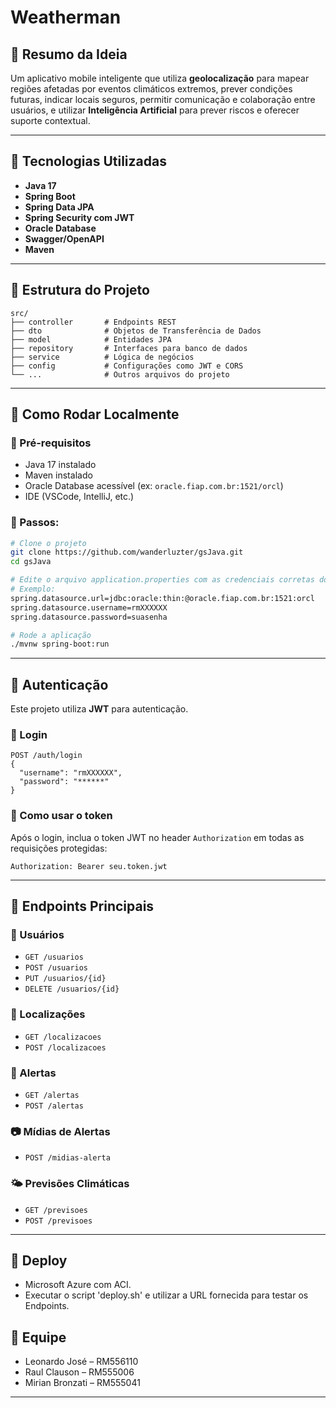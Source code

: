 
# Weatherman

## 📲 **Resumo da Ideia**

Um aplicativo mobile inteligente que utiliza **geolocalização** para mapear regiões afetadas por eventos climáticos extremos, prever condições futuras, indicar locais seguros, permitir comunicação e colaboração entre usuários, e utilizar **Inteligência Artificial** para prever riscos e oferecer suporte contextual.

---

## 🚀 Tecnologias Utilizadas

- **Java 17**
- **Spring Boot**
- **Spring Data JPA**
- **Spring Security com JWT**
- **Oracle Database**
- **Swagger/OpenAPI**
- **Maven**

---

## 📁 Estrutura do Projeto

```
src/
├── controller       # Endpoints REST
├── dto              # Objetos de Transferência de Dados
├── model            # Entidades JPA
├── repository       # Interfaces para banco de dados
├── service          # Lógica de negócios
├── config           # Configurações como JWT e CORS
└── ...              # Outros arquivos do projeto
```

---

## 🧪 Como Rodar Localmente

### 🔧 Pré-requisitos

- Java 17 instalado
- Maven instalado
- Oracle Database acessível (ex: `oracle.fiap.com.br:1521/orcl`)
- IDE (VSCode, IntelliJ, etc.)

### 🚦 Passos:

```bash
# Clone o projeto
git clone https://github.com/wanderluzter/gsJava.git
cd gsJava

# Edite o arquivo application.properties com as credenciais corretas do Oracle DB
# Exemplo:
spring.datasource.url=jdbc:oracle:thin:@oracle.fiap.com.br:1521:orcl
spring.datasource.username=rmXXXXXX
spring.datasource.password=suasenha

# Rode a aplicação
./mvnw spring-boot:run
```

---

## 🔐 Autenticação

Este projeto utiliza **JWT** para autenticação.

### 📌 Login

```
POST /auth/login
{
  "username": "rmXXXXXX",
  "password": "******"
}
```

### 🔐 Como usar o token

Após o login, inclua o token JWT no header `Authorization` em todas as requisições protegidas:

```
Authorization: Bearer seu.token.jwt
```

---

## 🧭 Endpoints Principais

### 👤 Usuários
- `GET /usuarios`
- `POST /usuarios`
- `PUT /usuarios/{id}`
- `DELETE /usuarios/{id}`

### 📍 Localizações
- `GET /localizacoes`
- `POST /localizacoes`

### 🚨 Alertas
- `GET /alertas`
- `POST /alertas`

### 📷 Mídias de Alertas
- `POST /midias-alerta`

### 🌤️ Previsões Climáticas
- `GET /previsoes`
- `POST /previsoes`

---

## 🔗 Deploy

- Microsoft Azure com ACI.
- Executar o script 'deploy.sh' e utilizar a URL fornecida para testar os Endpoints.

## 👥 Equipe

- Leonardo José – RM556110
- Raul Clauson – RM555006
- Mirian Bronzati – RM555041

---
